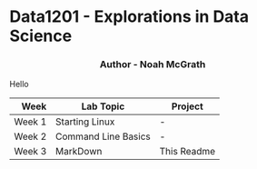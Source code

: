 # Data1201 - Explorations in Data Science
<h3 align="center">Author - Noah McGrath</h3>

Hello 



| Week  | Lab Topic         | Project   |
|------:|-------------------|-----------|
| Week 1|Starting Linux     |-          |
| Week 2|Command Line Basics|-          |
| Week 3|MarkDown           |This Readme|
